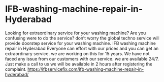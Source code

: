 # IFB-washing-machine-repair-in-Hyderabad
  Looking for extraordinary service for your washing machine? Are you confusing were to do the service? don’t worry the global techno service will provide doorstep service for your washing machine. IFB washing machine repair in Hyderabad  Everyone can effort with our prices and you can get an extraordinary service. we are working on this for 15 years. We have not faced any issue from our customers with our service. we are available 24/7. Just make a call to us we will be available in 2 hours after registering the complaint. https://ifbservicefix.com/ifb-washing-machine-repair-in-hyderabad/
